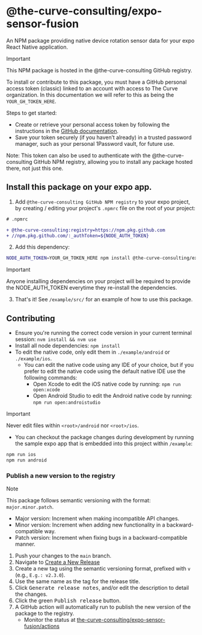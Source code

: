 # @the-curve-consulting/expo-sensor-fusion

An NPM package providing native device rotation sensor data for your expo React Native application.

> [!IMPORTANT]
>
> This NPM package is hosted in the @the-curve-consulting GitHub registry.
>
> To install or contribute to this package, you must have a GitHub personal access token (classic) linked to an account
> with access to The Curve organization. In this documentation we will refer to this as being the `YOUR_GH_TOKEN_HERE`.
>
> Steps to get started:
> - Create or retrieve your personal access token by following the instructions in the [GitHub documentation](https://docs.github.com/en/authentication/keeping-your-account-and-data-secure/managing-your-personal-access-tokens#creating-a-personal-access-token-classic).
> - Save your token securely (if you haven’t already) in a trusted password manager, such as your personal 1Password vault, for future use.
>
> Note: This token can also be used to authenticate with the @the-curve-consulting GitHub NPM registry, allowing you to install any package hosted there, not just this one.

## Install this package on your expo app.

1. Add `@the-curve-consulting GitHub NPM registry` to your expo project, by creating / editing your project's `.npmrc` file on the root of your project:

```diff
# .npmrc

+ @the-curve-consulting:registry=https://npm.pkg.github.com
+ //npm.pkg.github.com/:_authToken=${NODE_AUTH_TOKEN}
```

2. Add this dependency:

```bash
NODE_AUTH_TOKEN=YOUR_GH_TOKEN_HERE npm install @the-curve-consulting/expo-sensor-fusion
```

> [!IMPORTANT]
>
> Anyone installing dependencies on your project will be required to provide the NODE_AUTH_TOKEN everytime they re-install the dependencies.


3. That's it! See `/example/src/` for an example of how to use this package.

## Contributing

- Ensure you're running the correct code version in your current terminal session: `nvm install && nvm use`
- Install all node dependencies: `npm install`
- To edit the native code, only edit them in `./example/android` or `./example/ios`.
  - You can edit the native code using any IDE of your choice, but if you prefer to edit the native code using the default native IDE use the following commands:
    - Open Xcode to edit the iOS native code by running: `npm run open:xcode`
    - Open Android Studio to edit the Android native code by running: `npm run open:androistudio`

> [!IMPORTANT]
>
> Never edit files within `<root>/android` nor `<root>/ios`.

- You can checkout the package changes during development by running the sample expo app that is embedded into this project within `/example`:

```bash
npm run ios
npm run android
```

### Publish a new version to the registry

> [!NOTE]
>
> This package follows semantic versioning with the format: `major.minor.patch`.
> - Major version: Increment when making incompatible API changes.
> - Minor version: Increment when adding new functionality in a backward-compatible way.
> - Patch version: Increment when fixing bugs in a backward-compatible manner.

1. Push your changes to the `main` branch.
2. Navigate to [Create a New Release](https://github.com/the-curve-consulting/expo-sensor-fusion/releases/new)
3. Create a new tag using the semantic versioning format, prefixed with `v` (e.g., `E.g.: v2.3.0`).
4. Use the same name as the tag for the release title.
5. Click <kbd>Generate release notes</kbd>, and/or edit the description to detail the changes.
6. Click the green <kbd>Publish release</kbd> button.
7. A GitHub action will automatically run to publish the new version of the package to the registry.
   - Monitor the status at [the-curve-consulting/expo-sensor-fusion/actions](https://github.com/the-curve-consulting/expo-sensor-fusion/actions)
